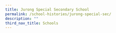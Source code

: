 ```yaml
---
title: Jurong Special Secondary School
permalink: /school-histories/jurong-special-sec/
description: ""
third_nav_title: Schools
---
```

